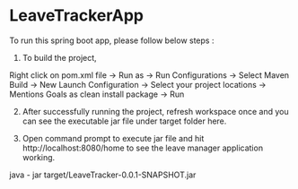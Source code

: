 # LeaveTrackerApp

To run this spring boot app, please follow below steps :

1) To build the project,

Right click on pom.xml file -> Run as -> Run Configurations -> Select Maven Build -> New Launch Configuration -> Select your project locations -> Mentions Goals as clean install package -> Run

2) After successfully running the project, refresh workspace once and you can see the executable jar file under target folder here.

3) Open command prompt to execute jar file and hit http://localhost:8080/home to see the leave manager application working.

 java - jar target/LeaveTracker-0.0.1-SNAPSHOT.jar
